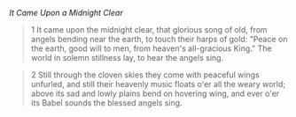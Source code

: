_It Came Upon a Midnight Clear_

> 1
It came upon the midnight clear,
that glorious song of old,
from angels bending near the earth,
to touch their harps of gold:
"Peace on the earth, good will to men,
from heaven's all-gracious King."
The world in solemn stillness lay,
to hear the angels sing.

> 2
Still through the cloven skies they come
with peaceful wings unfurled,
and still their heavenly music floats
o'er all the weary world;
above its sad and lowly plains
bend on hovering wing,
and ever o'er its Babel sounds
the blessed angels sing.
